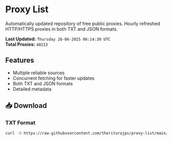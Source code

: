 # Proxy List

Automatically updated repository of free public proxies. Hourly refreshed HTTP/HTTPS proxies in both TXT and JSON formats.

**Last Updated:** `Thursday 26-06-2025 06:14:30 UTC`  
**Total Proxies:** `40213`

## Features
- Multiple reliable sources
- Concurrent fetching for faster updates
- Both TXT and JSON formats
- Detailed metadata

## 📥 Download

### TXT Format
```bash
curl -O https://raw.githubusercontent.com/theriturajps/proxy-list/main/proxies.txt